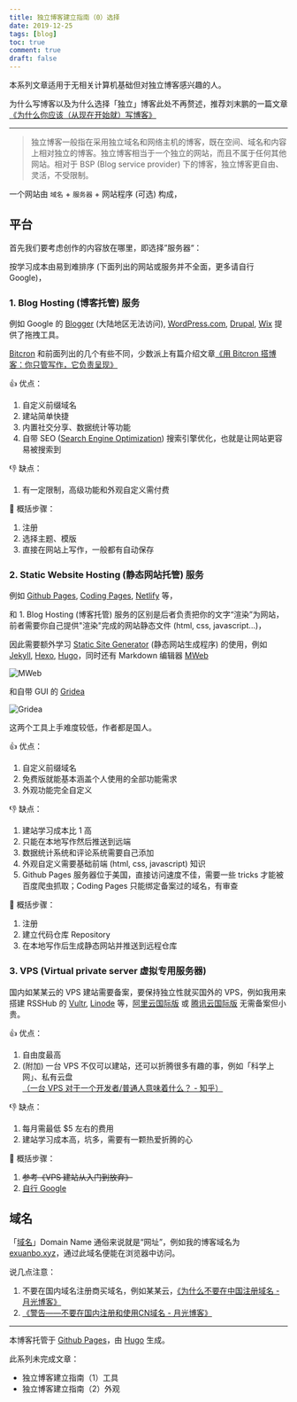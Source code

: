 ```yaml
---
title: 独立博客建立指南（0）选择
date: 2019-12-25
tags: [blog]
toc: true
comment: true
draft: false
---
```


本系列文章适用于无相关计算机基础但对独立博客感兴趣的人。

为什么写博客以及为什么选择「独立」博客此处不再赘述，推荐刘末鹏的一篇文章 [《为什么你应该（从现在开始就）写博客》](http://mindhacks.cn/2009/02/15/why-you-should-start-blogging-now/)

---

> 独立博客一般指在采用独立域名和网络主机的博客，既在空间、域名和内容上相对独立的博客。独立博客相当于一个独立的网站，而且不属于任何其他网站。相对于 BSP (Blog service provider) 下的博客，独立博客更自由、灵活，不受限制。

一个网站由 `域名` + `服务器` + 网站程序 (可选) 构成，

## 平台

首先我们要考虑创作的内容放在哪里，即选择”服务器“：

按学习成本由易到难排序 (下面列出的网站或服务并不全面，更多请自行 Google)，

### 1. Blog Hosting (博客托管) 服务

例如 Google 的 [Blogger](https://www.blogger.com/about/?hl=zh-CN) (大陆地区无法访问), [WordPress.com](https://wordpress.com/), [Drupal](https://www.drupal.org/), [Wix](https://www.wix.com/) 提供了拖拽工具。

[Bitcron](https://www.bitcron.com/) 和前面列出的几个有些不同，少数派上有篇介绍文章[《用 Bitcron 搭博客：你只管写作，它负责呈现》
](https://sspai.com/post/40675)

👍 优点：

1. 自定义前缀域名
1. 建站简单快捷
1. 内置社交分享、数据统计等功能
1. 自带 SEO ([Search Engine Optimization](https://zh.wikipedia.org/wiki/%E6%90%9C%E5%B0%8B%E5%BC%95%E6%93%8E%E6%9C%80%E4%BD%B3%E5%8C%96)) 搜索引擎优化，也就是让网站更容易被搜索到

👎 缺点：

1. 有一定限制，高级功能和外观自定义需付费

📝 概括步骤：

1. 注册
1. 选择主题、模版
1. 直接在网站上写作，一般都有自动保存

### 2. Static Website Hosting (静态网站托管) 服务

例如 [Github Pages](https://pages.github.com/), [Coding Pages](https://coding.net/help/doc/pages), [Netlify](https://www.netlify.com/) 等，

和 1. Blog Hosting (博客托管) 服务的区别是后者负责把你的文字“渲染”为网站，前者需要你自己提供"渲染"完成的网站静态文件 (html, css, javascript...)，

因此需要额外学习 [Static Site Generator](https://www.staticgen.com/) (静态网站生成程序) 的使用，例如 [Jekyll](https://jekyllrb.com/), [Hexo](https://hexo.io/), [Hugo](https://gohugo.io/)，同时还有 Markdown 编辑器 [MWeb](https://zh.mweb.im/)

![MWeb](/images/posts/mweb.jpg)

和自带 GUI 的 [Gridea](https://gridea.dev/)

![Gridea](/images/posts/gridea.png)

这两个工具上手难度较低，作者都是国人。

👍 优点：

1. 自定义前缀域名
1. 免费版就能基本涵盖个人使用的全部功能需求
1. 外观功能完全自定义

👎 缺点：

1. 建站学习成本比 1 高
1. 只能在本地写作然后推送到远端
1. 数据统计系统和评论系统需要自己添加
1. 外观自定义需要基础前端 (html, css, javascript) 知识
1. Github Pages 服务器位于美国，直接访问速度不佳，需要一些 tricks 才能被百度爬虫抓取；Coding Pages 只能绑定备案过的域名，有审查

📝 概括步骤：

1. 注册
1. 建立代码仓库 Repository
1. 在本地写作后生成静态网站并推送到远程仓库

### 3. VPS (Virtual private server 虚拟专用服务器)

国内如某某云的 VPS 建站需要备案，要保持独立性就买国外的 VPS，例如我用来搭建 RSSHub 的 [Vultr](https://www.vultr.com/?ref=7802098), [Linode](https://www.linode.com/) 等，[阿里云国际版](https://www.alibabacloud.com/) 或 [腾讯云国际版](https://intl.cloud.tencent.com/) 无需备案但小贵。

👍 优点：

1. 自由度最高
1. (附加) 一台 VPS 不仅可以建站，还可以折腾很多有趣的事，例如「科学上网」、私有云盘  
[（一台 VPS 对于一个开发者/普通人意味着什么？ - 知乎）](https://www.zhihu.com/question/56620173)

👎 缺点：

1. 每月需最低 $5 左右的费用
1. 建站学习成本高，坑多，需要有一颗热爱折腾的心

📝 概括步骤：

1. ~~参考《VPS 建站从入门到放弃》~~
1. [自行 Google](https://www.google.com/search?q=vps%E5%BB%BA%E7%AB%99)

## 域名

「[域名](https://zh.wikipedia.org/wiki/%E5%9F%9F%E5%90%8D)」Domain Name 通俗来说就是“网址”，例如我的博客域名为 [exuanbo.xyz](https://exuanbo.xyz)，通过此域名便能在浏览器中访问。

说几点注意：

1. 不要在国内域名注册商买域名，例如某某云，[《为什么不要在中国注册域名 - 月光博客》](https://www.williamlong.info/archives/4558.html)
1. [《警告——不要在国内注册和使用CN域名 - 月光博客》](https://www.williamlong.info/archives/1654.html)

---

本博客托管于 [Github Pages](https://pages.github.com/)，由 [Hugo](https://gohugo.io/) 生成。

此系列未完成文章：

- 独立博客建立指南（1）工具
- 独立博客建立指南（2）外观
